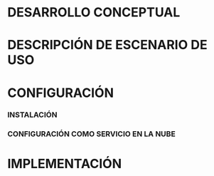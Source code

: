 # DESARROLLO CONCEPTUAL

# DESCRIPCIÓN DE ESCENARIO DE USO

# CONFIGURACIÓN
### 

### INSTALACIÓN

### CONFIGURACIÓN COMO SERVICIO EN LA NUBE

# IMPLEMENTACIÓN
